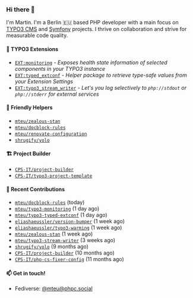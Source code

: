 ### Hi there 👋

I'm Martin. I'm a Berlin 🇪🇺 based PHP developer with a main focus on [TYPO3 CMS](https://typo3.org/) and [Symfony](https://symfony.com/) projects. I thrive on
collaboration and strive for measurable code quality.

#### 🧡 TYPO3 Extensions
- [`EXT:monitoring`](https://github.com/mteu/typo3-monitoring) - _Exposes health state information of selected components in your TYPO3 instance_
- [`EXT:typed_extconf`](https://github.com/mteu/typo3-typed-extconf) - _Helper package to retrieve type-safe values from your Extension Settings_
- [`EXT:typo3_stream_writer`](https://github.com/mteu/typo3-stream-writer) - _Let's you log selectively to `php://stdout` or `php://stderr` for external services_

#### 🚜 Friendly Helpers

- [`mteu/zealous-stan`](https://github.com/mteu/zealous-stan)
- [`mteu/docblock-rules`](https://github.com/mteu/docblock-rules)
- [`mteu/renovate-configuration`](https://github.com/mteu/renovate-configuration)
- [`shrugify/yolo`](https://github.com/shrugify/yolo)

#### 🏗️ Project Builder

- [`CPS-IT/project-builder`](https://github.com/CPS-IT/project-builder)
- [`CPS-IT/typo3-project-template`](https://github.com/CPS-IT/typo3-project-template)

#### 👷 Recent Contributions


- [`mteu/docblock-rules`](https://github.com/mteu/docblock-rules) (today)
- [`mteu/typo3-monitoring`](https://github.com/mteu/typo3-monitoring) (1 day ago)
- [`mteu/typo3-typed-extconf`](https://github.com/mteu/typo3-typed-extconf) (1 day ago)
- [`eliashaeussler/version-bumper`](https://github.com/eliashaeussler/version-bumper) (1 week ago)
- [`eliashaeussler/typo3-warming`](https://github.com/eliashaeussler/typo3-warming) (1 week ago)
- [`mteu/zealous-stan`](https://github.com/mteu/zealous-stan) (1 week ago)
- [`mteu/typo3-stream-writer`](https://github.com/mteu/typo3-stream-writer) (3 weeks ago)
- [`shrugify/yolo`](https://github.com/shrugify/yolo) (9 months ago)
- [`CPS-IT/project-builder`](https://github.com/CPS-IT/project-builder) (10 months ago)
- [`CPS-IT/php-cs-fixer-config`](https://github.com/CPS-IT/php-cs-fixer-config) (11 months ago)

#### 📫 Get in touch!

- Fediverse: [@mteu@phpc.social](https://phpc.social/@mteu)
